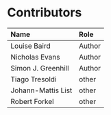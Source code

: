 # Contributors

| Name               | Role   |
|:-------------------|:-------|
| Louise Baird       | Author |
| Nicholas Evans     | Author |
| Simon J. Greenhill | Author |
| Tiago Tresoldi | other |
| Johann-Mattis List | other |
| Robert Forkel | other |

